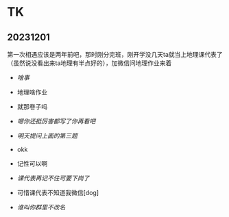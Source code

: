 # TK

## 20231201

第一次相遇应该是两年前吧，那时刚分完班，刚开学没几天ta就当上地理课代表了（虽然说没看出来ta地理有半点好的），加微信问地理作业来着

- _啥事_

- 地理啥作业
- 就那卷子吗
- _嗯你还挺厉害都写了你再看吧_
- _明天提问上面的第三题_
- okk
- 记性可以啊
- _课代表再记不住可要下岗了_
- 可惜课代表不知道我微信[dog]
- _谁叫你群里不改名_



